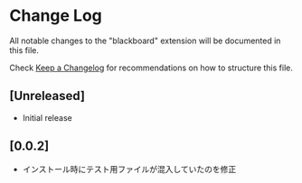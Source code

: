# Change Log

All notable changes to the "blackboard" extension will be documented in this file.

Check [Keep a Changelog](http://keepachangelog.com/) for recommendations on how to structure this file.

## [Unreleased]

- Initial release

## [0.0.2]

- インストール時にテスト用ファイルが混入していたのを修正
